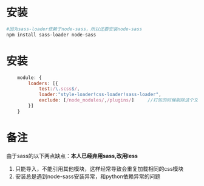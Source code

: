 # 安装
``` bash
#因为sass-loader依赖于node-sass，所以还要安装node-sass
npm install sass-loader node-sass 
```

# 安装
``` javascript
    module: {
        loaders: [{
            test:/\.scss$/,
            loader:"style-loader!css-loader!sass-loader",
            exclude: [/node_modules/,/plugins/]     //打包的时候剔除这个文件夹下面的内容
        }]
    }
```    
# 备注
由于sass的以下两点缺点：**本人已经弃用sass,改用less**
1. 只能导入，不能引用其他模块，这样经常导致会重复加载相同的css模块
2. 安装总是遇到node-sass安装异常，和python依赖异常的问题

